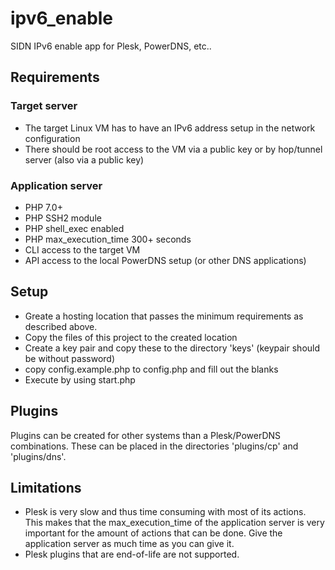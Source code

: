 # ipv6_enable
SIDN IPv6 enable app for Plesk, PowerDNS, etc..

## Requirements
### Target server
- The target Linux VM has to have an IPv6 address setup in the network configuration
- There should be root access to the VM via a public key or by hop/tunnel server (also via a public key)

### Application server
- PHP 7.0+
- PHP SSH2 module
- PHP shell_exec enabled
- PHP max_execution_time 300+ seconds
- CLI access to the target VM
- API access to the local PowerDNS setup (or other DNS applications)


## Setup
- Greate a hosting location that passes the minimum requirements as described above.
- Copy the files of this project to the created location
- Create a key pair and copy these to the directory 'keys' (keypair should be without password)
- copy config.example.php to config.php and fill out the blanks
- Execute by using start.php

## Plugins
Plugins can be created for other systems than a Plesk/PowerDNS combinations. These can be placed in the directories 'plugins/cp' and 'plugins/dns'.

## Limitations
- Plesk is very slow and thus time consuming with most of its actions. This makes that the max_execution_time of the application server is very important for the amount of actions that can be done. Give the application server as much time as you can give it.
- Plesk plugins that are end-of-life are not supported.
